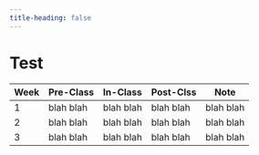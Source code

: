 ```yaml
---
title-heading: false
---
```

Test
=======================

| Week | Pre-Class | In-Class | Post-Clss | Note
| -----| --------- | -------- | --------- | --------|
| 1    | blah blah | blah blah | blah blah | blah blah
| 2    | blah blah | blah blah | blah blah | blah blah
| 3    | blah blah | blah blah | blah blah | blah blah
